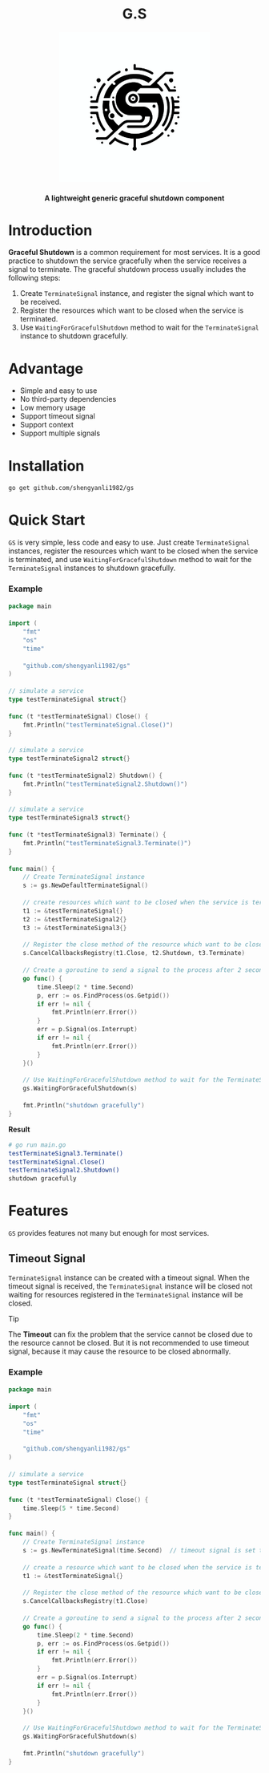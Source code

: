 <div align="center">
	<h1>G.S</h1>
	<img src="assets/logo.png" alt="logo" width="300px">
    <h4>A lightweight generic graceful shutdown component</h4>
</div>

# Introduction

**Graceful Shutdown** is a common requirement for most services. It is a good practice to shutdown the service gracefully when the service receives a signal to terminate. The graceful shutdown process usually includes the following steps:

1. Create `TerminateSignal` instance, and register the signal which want to be received.
2. Register the resources which want to be closed when the service is terminated.
3. Use `WaitingForGracefulShutdown` method to wait for the `TerminateSignal` instance to shutdown gracefully.

# Advantage

-   Simple and easy to use
-   No third-party dependencies
-   Low memory usage
-   Support timeout signal
-   Support context
-   Support multiple signals

# Installation

```bash
go get github.com/shengyanli1982/gs
```

# Quick Start

`GS` is very simple, less code and easy to use. Just create `TerminateSignal` instances, register the resources which want to be closed when the service is terminated, and use `WaitingForGracefulShutdown` method to wait for the `TerminateSignal` instances to shutdown gracefully.

### Example

```go
package main

import (
	"fmt"
	"os"
	"time"

	"github.com/shengyanli1982/gs"
)

// simulate a service
type testTerminateSignal struct{}

func (t *testTerminateSignal) Close() {
	fmt.Println("testTerminateSignal.Close()")
}

// simulate a service
type testTerminateSignal2 struct{}

func (t *testTerminateSignal2) Shutdown() {
	fmt.Println("testTerminateSignal2.Shutdown()")
}

// simulate a service
type testTerminateSignal3 struct{}

func (t *testTerminateSignal3) Terminate() {
	fmt.Println("testTerminateSignal3.Terminate()")
}

func main() {
	// Create TerminateSignal instance
	s := gs.NewDefaultTerminateSignal()

	// create resources which want to be closed when the service is terminated
	t1 := &testTerminateSignal{}
	t2 := &testTerminateSignal2{}
	t3 := &testTerminateSignal3{}

	// Register the close method of the resource which want to be closed when the service is terminated
	s.CancelCallbacksRegistry(t1.Close, t2.Shutdown, t3.Terminate)

	// Create a goroutine to send a signal to the process after 2 seconds
	go func() {
		time.Sleep(2 * time.Second)
		p, err := os.FindProcess(os.Getpid())
		if err != nil {
			fmt.Println(err.Error())
		}
		err = p.Signal(os.Interrupt)
		if err != nil {
			fmt.Println(err.Error())
		}
	}()

	// Use WaitingForGracefulShutdown method to wait for the TerminateSignal instance to shutdown gracefully
	gs.WaitingForGracefulShutdown(s)

	fmt.Println("shutdown gracefully")
}
```

**Result**

```bash
# go run main.go
testTerminateSignal3.Terminate()
testTerminateSignal.Close()
testTerminateSignal2.Shutdown()
shutdown gracefully
```

# Features

`GS` provides features not many but enough for most services.

## Timeout Signal

`TerminateSignal` instance can be created with a timeout signal. When the timeout signal is received, the `TerminateSignal` instance will be closed not waiting for resources registered in the `TerminateSignal` instance will be closed.

> [!TIP]
> The **Timeout** can fix the problem that the service cannot be closed due to the resource cannot be closed. But it is not recommended to use timeout signal, because it may cause the resource to be closed abnormally.

### Example

```go
package main

import (
	"fmt"
	"os"
	"time"

	"github.com/shengyanli1982/gs"
)

// simulate a service
type testTerminateSignal struct{}

func (t *testTerminateSignal) Close() {
	time.Sleep(5 * time.Second)
}

func main() {
	// Create TerminateSignal instance
	s := gs.NewTerminateSignal(time.Second)  // timeout signal is set to 1 second

	// create a resource which want to be closed when the service is terminated
	t1 := &testTerminateSignal{}

	// Register the close method of the resource which want to be closed when the service is terminated
	s.CancelCallbacksRegistry(t1.Close)

	// Create a goroutine to send a signal to the process after 2 seconds
	go func() {
		time.Sleep(2 * time.Second)
		p, err := os.FindProcess(os.Getpid())
		if err != nil {
			fmt.Println(err.Error())
		}
		err = p.Signal(os.Interrupt)
		if err != nil {
			fmt.Println(err.Error())
		}
	}()

	// Use WaitingForGracefulShutdown method to wait for the TerminateSignal instance to shutdown gracefully
	gs.WaitingForGracefulShutdown(s)

	fmt.Println("shutdown gracefully")
}
```
